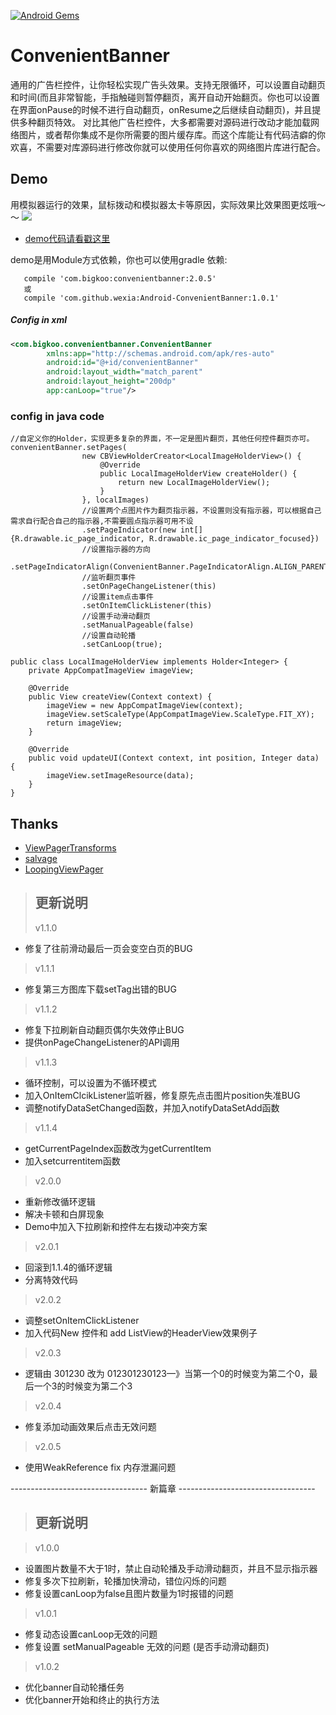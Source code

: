 [![Android Gems](http://www.android-gems.com/badge/saiwu-bigkoo/Android-ConvenientBanner.svg?branch=master)](http://www.android-gems.com/lib/saiwu-bigkoo/Android-ConvenientBanner)

ConvenientBanner
===========

通用的广告栏控件，让你轻松实现广告头效果。支持无限循环，可以设置自动翻页和时间(而且非常智能，手指触碰则暂停翻页，离开自动开始翻页。你也可以设置在界面onPause的时候不进行自动翻页，onResume之后继续自动翻页)，并且提供多种翻页特效。
对比其他广告栏控件，大多都需要对源码进行改动才能加载网络图片，或者帮你集成不是你所需要的图片缓存库。而这个库能让有代码洁癖的你欢喜，不需要对库源码进行修改你就可以使用任何你喜欢的网络图片库进行配合。

## Demo
用模拟器运行的效果，鼠标拨动和模拟器太卡等原因，实际效果比效果图更炫哦～～
![](https://github.com/wexia/Android-ConvenientBanner/blob/master/preview/convenientbannerdemo.gif)

- [demo代码请看戳这里](https://github.com/wexia/Android-ConvenientBanner/blob/master/app/src/main/java/com/bigkoo/convenientbannerdemo/MainActivity.java)

demo是用Module方式依赖，你也可以使用gradle 依赖:
```class
   compile 'com.bigkoo:convenientbanner:2.0.5'
   或
   compile 'com.github.wexia:Android-ConvenientBanner:1.0.1'
```


##### Config in xml

```xml
<com.bigkoo.convenientbanner.ConvenientBanner
        xmlns:app="http://schemas.android.com/apk/res-auto"
        android:id="@+id/convenientBanner"
        android:layout_width="match_parent"
        android:layout_height="200dp"
        app:canLoop="true"/>
```

### config in java code

```class
//自定义你的Holder，实现更多复杂的界面，不一定是图片翻页，其他任何控件翻页亦可。
convenientBanner.setPages(
                new CBViewHolderCreator<LocalImageHolderView>() {
                    @Override
                    public LocalImageHolderView createHolder() {
                        return new LocalImageHolderView();
                    }
                }, localImages)
                //设置两个点图片作为翻页指示器，不设置则没有指示器，可以根据自己需求自行配合自己的指示器,不需要圆点指示器可用不设
                .setPageIndicator(new int[]{R.drawable.ic_page_indicator, R.drawable.ic_page_indicator_focused})
                //设置指示器的方向
                .setPageIndicatorAlign(ConvenientBanner.PageIndicatorAlign.ALIGN_PARENT_RIGHT)
                //监听翻页事件
                .setOnPageChangeListener(this)
                //设置item点击事件
                .setOnItemClickListener(this)
                //设置手动滑动翻页
                .setManualPageable(false)
                //设置自动轮播
                .setCanLoop(true);

public class LocalImageHolderView implements Holder<Integer> {
    private AppCompatImageView imageView;

    @Override
    public View createView(Context context) {
        imageView = new AppCompatImageView(context);
        imageView.setScaleType(AppCompatImageView.ScaleType.FIT_XY);
        return imageView;
    }

    @Override
    public void updateUI(Context context, int position, Integer data) {
        imageView.setImageResource(data);
    }
}
```

## Thanks

- [ViewPagerTransforms](https://github.com/ToxicBakery/ViewPagerTransforms)
- [salvage](https://github.com/JakeWharton/salvage)
- [LoopingViewPager](https://github.com/imbryk/LoopingViewPager)

>## 更新说明
>v1.1.0
 - 修复了往前滑动最后一页会变空白页的BUG <br/>

>v1.1.1
 - 修复第三方图库下载setTag出错的BUG <br/>

>v1.1.2
 - 修复下拉刷新自动翻页偶尔失效停止BUG <br/>
 - 提供onPageChangeListener的API调用 <br/>
 
>v1.1.3
 - 循环控制，可以设置为不循环模式 <br/>
 - 加入OnItemClcikListener监听器，修复原先点击图片position失准BUG <br/>
 - 调整notifyDataSetChanged函数，并加入notifyDataSetAdd函数 <br/>

>v1.1.4
 - getCurrentPageIndex函数改为getCurrentItem <br/>
 - 加入setcurrentitem函数 <br/>

>v2.0.0
 - 重新修改循环逻辑 <br/>
 - 解决卡顿和白屏现象 <br/>
 - Demo中加入下拉刷新和控件左右拨动冲突方案 <br/>
 
>v2.0.1
 - 回滚到1.1.4的循环逻辑 <br/>
 - 分离特效代码 <br/>

>v2.0.2
 - 调整setOnItemClickListener <br/>
 - 加入代码New 控件和 add ListView的HeaderView效果例子 <br/>
 
>v2.0.3
 - 逻辑由  301230 改为 012301230123—》当第一个0的时候变为第二个0，最后一个3的时候变为第二个3 <br/>
 
>v2.0.4
 - 修复添加动画效果后点击无效问题 <br/>

>v2.0.5
 - 使用WeakReference fix 内存泄漏问题 <br/>

---------------------------------- 新篇章 ----------------------------------

>## 更新说明

>v1.0.0
 - 设置图片数量不大于1时，禁止自动轮播及手动滑动翻页，并且不显示指示器 <br/>
 - 修复多次下拉刷新，轮播加快滑动，错位闪烁的问题 <br/>
 - 修复设置canLoop为false且图片数量为1时报错的问题 <br/>
 
>v1.0.1 
 - 修复动态设置canLoop无效的问题
 - 修复设置 setManualPageable 无效的问题 (是否手动滑动翻页)
 
>v1.0.2
 - 优化banner自动轮播任务
 - 优化banner开始和终止的执行方法

